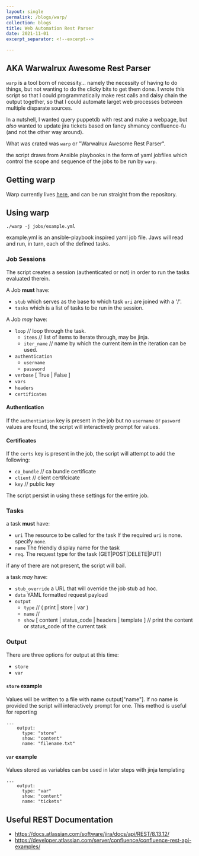 ```yaml
---
layout: single
permalink: /blogs/warp/
collection: blogs
title: Web Automation Rest Parser
date: 2021-11-01
excerpt_separator: <!--excerpt-->

---
```


## AKA Warwalrux Awesome Rest Parser
<!--excerpt-->

`warp` is a tool born of necessity... namely the necessity of having to do things, but not wanting to do the clicky bits to get them done. I wrote this script so that I could programmatically make rest calls and daisy chain the output together, so that I could automate larget web processes between multiple disparate sources. 

In a nutshell, I wanted query puppetdb with rest and make a webpage, but _also_ wanted to update jira tickets based on fancy shmancy confluence-fu (and not the other way around).

What was crated was `warp` or "Warwalrux Awesome Rest Parser". 

the script draws from Ansible playbooks in the form of yaml jobfiles which control the scope and sequence of the jobs to be run by `warp`.

## Getting warp

Warp currently lives [here](https://github.com/dfoulks1/warp), and can be run straight from the repository.

## Using warp

`./warp -j jobs/example.yml`

example.yml is an ansible-playbook inspired yaml job file. Jaws will read and run, in turn, each of the defined tasks.

### Job Sessions

The script creates a session (authenticated or not) in order to run the tasks evaluated therein.

A Job **must** have:
* `stub` which serves as the base to which task `uri` are joined with a '/'.
* `tasks` which is a list of tasks to be run in the session.

A Job _may_ have:
* `loop`        // loop through the task.
  * `items`     // list of items to iterate through, may be jinja.
  * `iter_name` // name by which the current item in the iteration can be used. 
* `authentication`
  * `username`
  * `password`
* `verbose` [ True | False ]
* `vars`
* `headers`
* `certificates`

#### Authentication

If the `authentiation` key is present in the job but no `username` or `pasword` values are found, the script will interactively prompt for values.


#### Certificates

If the `certs` key is present in the job, the script will attempt to add the following:
* `ca_bundle`   // ca bundle certificate
* `client`      // client certifcicate
* `key`         // public key

The script persist in using these settings for the entire job.

### Tasks

a task **must** have:
* `uri`
    The resource to be called for the task
    If the required `uri` is none. specify `none`.
* `name`
    The friendly display name for the task
* `req`. 
    The request type for the task (GET|POST|DELETE|PUT)

if any of there are not present, the script will bail.

a task _may_ have:
* `stub_override`
    a URL that will override the job stub ad hoc.
* `data`
    YAML formatted request payload
* `output`
  * `type` // ( print | store | var )
  * `name` // 
  * `show` [ content | status_code | headers | template ] // print the content or status_code of the current task

### Output

There are three options for output at this time:
* `store`
* `var`

#### `store` example
Values will be written to a file with name output["name"]. If no name is provided the script will interactively prompt for one. This method is useful for reporting
```
...
    output:
      type: "store"
      show: "content"
      name: "filename.txt"
```

#### `var` example

Values stored as variables can be used in later steps with jinja templating
```
...
    output:
      type: "var"
      show: "content"
      name: "tickets"
```

## Useful REST Documentation

* https://docs.atlassian.com/software/jira/docs/api/REST/8.13.12/
* https://developer.atlassian.com/server/confluence/confluence-rest-api-examples/
